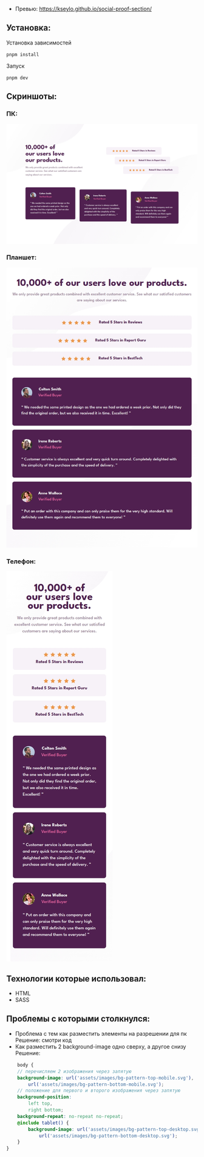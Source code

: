 
- Превью: https://kseylo.github.io/social-proof-section/
## Установка:

Установка зависимостей
```
pnpm install
```

Запуск
```
pnpm dev
```

## Скриншоты:
### ПК:
![desktop](screenshots/desktop.jpeg)
### Планшет:
![tablet](screenshots/tablet.jpeg)
### Телефон:
![mobile](screenshots/phone.jpeg)
## Технологии которые использовал:
- HTML
- SASS

## Проблемы с которыми столкнулся:
- Проблема с тем как разместить элементы на разрешении для пк
  Решение: смотри код
- Как разместить 2 background-image одно сверху, а другое снизу
  Решение:
```scss
	body {
	// перечисляем 2 изображения через запятую  
    background-image: url('assets/images/bg-pattern-top-mobile.svg'),  
        url('assets/images/bg-pattern-bottom-mobile.svg');
    // положение для первого и второго изображения через запятую  
    background-position:  
        left top,  
        right bottom;  
    background-repeat: no-repeat no-repeat;
    @include tablet() {  
        background-image: url('assets/images/bg-pattern-top-desktop.svg'),  
            url('assets/images/bg-pattern-bottom-desktop.svg');  
    }  
}
```
